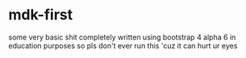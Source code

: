 # mdk-first
some very basic shit completely written using bootstrap 4 alpha 6 in education purposes so pls don't ever run this 'cuz it can hurt ur eyes 
